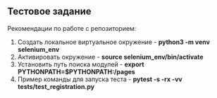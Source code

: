 ## Тестовое задание

Рекомендации по работе с репозиторием:
1. Создать локальное виртуальное окружение - **python3 -m venv selenium_env**
2. Активировать окружение - **source selenium_env/bin/activate**
3. Установить путь поиска модулей - **export PYTHONPATH=$PYTHONPATH:/pages**
4. Пример команды для запуска теста - **pytest -s -rx -vv tests/test_registration.py**
